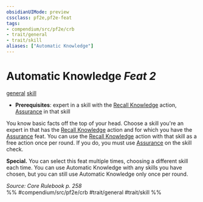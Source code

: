 ```yaml
---
obsidianUIMode: preview
cssclass: pf2e,pf2e-feat
tags:
- compendium/src/pf2e/crb
- trait/general
- trait/skill
aliases: ["Automatic Knowledge"]
---
```

# Automatic Knowledge  *Feat 2*  
[general](general.md "General Feat Trait")  [skill](skill.md "Skill Feat Trait")  

- **Prerequisites**: expert in a skill with the [Recall Knowledge](recall-knowledge.md) action, [Assurance](assurance.md) in that skill

You know basic facts off the top of your head. Choose a skill you're an expert in that has the [Recall Knowledge](recall-knowledge.md) action and for which you have the [Assurance](assurance.md) feat. You can use the [Recall Knowledge](recall-knowledge.md) action with that skill as a free action once per round. If you do, you must use [Assurance](assurance.md) on the skill check.

**Special.** You can select this feat multiple times, choosing a different skill each time. You can use Automatic Knowledge with any skills you have chosen, but you can still use Automatic Knowledge only once per round.

*Source: Core Rulebook p. 258*  
%% #compendium/src/pf2e/crb #trait/general #trait/skill %%